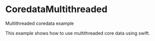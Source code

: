 # CoredataMultithreaded
Multithreaded coredata example

This example shows how to use multithreaded core data using swift. 
